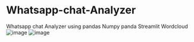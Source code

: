 # Whatsapp-chat-Analyzer
Whatsapp chat Analyzer using pandas Numpy panda Streamlit Wordcloud
![image](https://github.com/2004-AlokSINGH/Whatsapp-chat-Analyzer/assets/123860933/6d71a94c-6a01-46e7-ac51-e55059f8bc6a)
![image](https://github.com/2004-AlokSINGH/Whatsapp-chat-Analyzer/assets/123860933/9b16a385-df3d-48f6-843a-31c1cec0d7bf)


